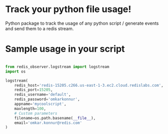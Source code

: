 # Track your python file usage!
Python package to track the usage of any python script / generate events and send them to a redis stream.

# Sample usage in your script

```python

from redis_observer.logstream import logstream
import os

logstream(
    redis_host='redis-15205.c266.us-east-1-3.ec2.cloud.redislabs.com',
    redis_port=15205,
    redis_username='default',
    redis_password='omkarkonnur',
    appname='mycoolscript',
    maxlength=100,
    # Custom parameters
    filename=os.path.basename(__file__),
    email='omkar.konnur@redis.com'
)

```